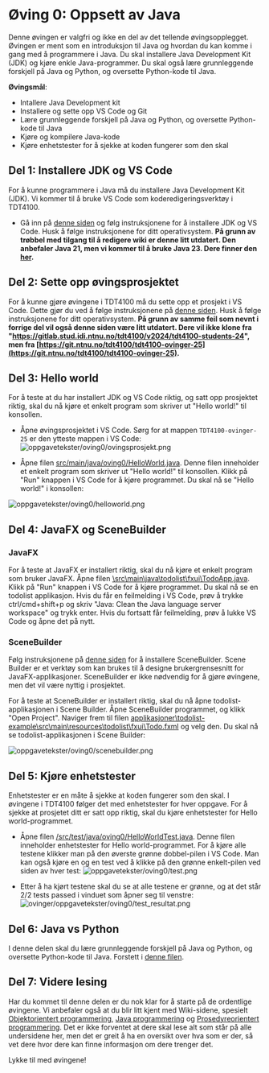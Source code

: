# Øving 0: Oppsett av Java

Denne øvingen er valgfri og ikke en del av det tellende øvingsopplegget. Øvingen er ment som en introduksjon til Java og hvordan du kan komme i gang med å programmere i Java. Du skal installere Java Development Kit (JDK) og kjøre enkle Java-programmer. Du skal også lære grunnleggende forskjell på Java og Python, og oversette Python-kode til Java.

**Øvingsmål**:

- Intallere Java Development kit
- Installere og sette opp VS Code og Git
- Lære grunnleggende forskjell på Java og Python, og oversette Python-kode til Java
- Kjøre og kompilere Java-kode
- Kjøre enhetstester for å sjekke at koden fungerer som den skal

## Del 1: Installere JDK og VS Code

For å kunne programmere i Java må du installere Java Development Kit (JDK). Vi kommer til å bruke VS Code som koderedigeringsverktøy i TDT4100.

- Gå inn på [denne siden](https://www.ntnu.no/wiki/x/Fgb6DQ) og følg instruksjonene for å installere JDK og VS Code. Husk å følge instruksjonene for ditt operativsystem. **På grunn av trøbbel med tilgang til å redigere wiki er denne litt utdatert. Den anbefaler Java 21, men vi kommer til å bruke Java 23. Dere finner den [her](https://adoptium.net/temurin/releases/?version=23&os=any).**

## Del 2: Sette opp øvingsprosjektet

For å kunne gjøre øvingene i TDT4100 må du sette opp et prosjekt i VS Code. Dette gjør du ved å følge instruksjonene på [denne siden](https://www.ntnu.no/wiki/x/Ggb6DQ). Husk å følge instruksjonene for ditt operativsystem. **På grunn av samme feil som nevnt i forrige del vil også denne siden være litt utdatert. Dere vil ikke klone fra "https://gitlab.stud.idi.ntnu.no/tdt4100/v2024/tdt4100-students-24", men fra [https://git.ntnu.no/tdt4100/tdt4100-ovinger-25](https://git.ntnu.no/tdt4100/tdt4100-ovinger-25).**

## Del 3: Hello world

For å teste at du har installert JDK og VS Code riktig, og satt opp prosjektet riktig, skal du nå kjøre et enkelt program som skriver ut "Hello world!" til konsollen.

- Åpne øvingsprosjektet i VS Code. Sørg for at mappen `TDT4100-ovinger-25` er den ytteste mappen i VS Code:
  ![oppgavetekster/oving0/ovingsprosjekt.png](./fig/prosjektmappe.png)

- Åpne filen [src/main/java/oving0/HelloWorld.java](../../src/main/java/oving0/HelloWorld.java).
  Denne filen inneholder et enkelt program som skriver ut "Hello world!" til konsollen. Klikk på "Run" knappen i VS Code for å kjøre programmet. Du skal nå se "Hello world!" i konsollen:

![oppgavetekster/oving0/helloworld.png](./fig/helloWorld.png)

## Del 4: JavaFX og SceneBuilder

### JavaFX

For å teste at JavaFX er installert riktig, skal du nå kjøre et enkelt program som bruker JavaFX. Åpne filen [\src\main\java\todolist\fxui\TodoApp.java](/src/main/java/oving0/todolist/fxui/TodoApp.java). Klikk på "Run" knappen i VS Code for å kjøre programmet. Du skal nå se en todolist applikasjon. Hvis du får en feilmelding i VS Code, prøv å trykke ctrl/cmd+shift+p og skriv "Java: Clean the Java language server workspace" og trykk enter. Hvis du fortsatt får feilmelding, prøv å lukke VS Code og åpne det på nytt.

### SceneBuilder

Følg instruksjonene på [denne siden](https://www.ntnu.no/wiki/x/LAMxDg) for å installere SceneBuilder. Scene Builder er et verktøy som kan brukes til å designe brukergrensesnitt for JavaFX-applikasjoner. SceneBuilder er ikke nødvendig for å gjøre øvingene, men det vil være nyttig i prosjektet.

For å teste at SceneBuilder er installert riktig, skal du nå åpne todolist-applikasjonen i Scene Builder. Åpne SceneBuilder programmet, og klikk "Open Project". Naviger frem til filen [applikasjoner\todolist-example\src\main\resources\todolist\fxui\Todo.fxml](/src/main/resources/oving0/todolist/fxui/Todo.fxml) og velg den. Du skal nå se todolist-applikasjonen i Scene Builder:

![oppgavetekster/oving0/scenebuilder.png](./fig/scenebuilder.png)

## Del 5: Kjøre enhetstester

Enhetstester er en måte å sjekke at koden fungerer som den skal. I øvingene i TDT4100 følger det med enhetstester for hver oppgave. For å sjekke at prosjetet ditt er satt opp riktig, skal du kjøre enhetstester for Hello world-programmet.

- Åpne filen [/src/test/java/oving0/HelloWorldTest.java](../../src/test/java/oving0/HelloWorldTest.java). Denne filen inneholder enhetstester for Hello world-programmet. For å kjøre alle testene klikker man på den øverste grønne dobbel-pilen i VS Code. Man kan også kjøre en og en test ved å klikke på den grønne enkelt-pilen ved siden av hver test:
  ![oppgavetekster/oving0/test.png](./fig/kjor_test.png)

- Etter å ha kjørt testene skal du se at alle testene er grønne, og at det står 2/2 tests passed i vinduet som åpner seg til venstre:
  ![ovinger/oppgavetekster/oving0/test_resultat.png](./fig/Passed_tests.png)

## Del 6: Java vs Python

I denne delen skal du lære grunnleggende forskjell på Java og Python, og oversette Python-kode til Java.
Forstett i [denne filen](./python_vs_java.md).

## Del 7: Videre lesing

Har du kommet til denne delen er du nok klar for å starte på de ordentlige øvingene. Vi anbefaler også at du blir litt kjent med Wiki-sidene, spesielt [Objektorientert programmering](https://www.ntnu.no/wiki/x/wRzuAw), [Java programmering](https://www.ntnu.no/wiki/x/zx3uAw) og [Prosedyreorientert programmering](https://www.ntnu.no/wiki/x/qx3uAw). Det er ikke forventet at dere skal lese alt som står på alle undersidene her, men det er greit å ha en oversikt over hva som er der, så vet dere hvor dere kan finne informasjon om dere trenger det.

Lykke til med øvingene!
